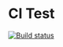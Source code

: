 # CI Test

[![Build status](https://ci.appveyor.com/api/projects/status/g8477v435sg8t943?svg=true)](https://ci.appveyor.com/project/S1owPock/ajs-homework-methods)